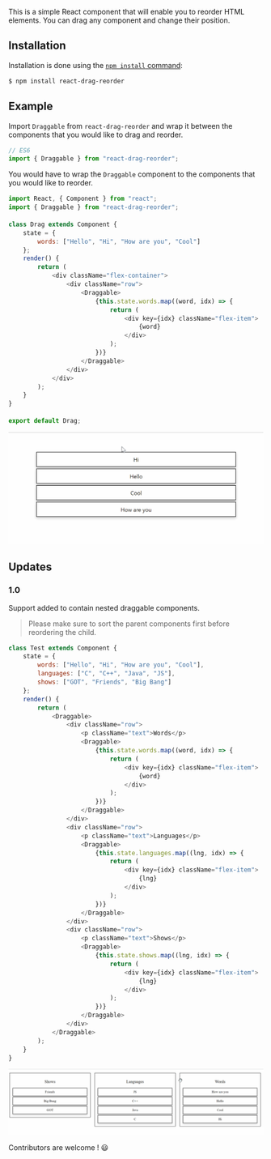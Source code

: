 This is a simple React component that will enable you to reorder HTML elements. You can drag any component and change their position.

## Installation

Installation is done using the
[`npm install` command](https://docs.npmjs.com/getting-started/installing-npm-packages-locally):

```bash
$ npm install react-drag-reorder
```

## Example

Import `Draggable` from `react-drag-reorder` and wrap it between the components that you would like to drag and reorder.

```js
// ES6
import { Draggable } from "react-drag-reorder";
```

You would have to wrap the `Draggable` component to the components that you would like to reorder.

```js
import React, { Component } from "react";
import { Draggable } from "react-drag-reorder";

class Drag extends Component {
	state = {
		words: ["Hello", "Hi", "How are you", "Cool"]
	};
	render() {
		return (
			<div className="flex-container">
				<div className="row">
					<Draggable>
						{this.state.words.map((word, idx) => {
							return (
								<div key={idx} className="flex-item">
									{word}
								</div>
							);
						})}
					</Draggable>
				</div>
			</div>
		);
	}
}

export default Drag;
```

![](react-drag-reorder.gif)

## Updates

### 1.0

Support added to contain nested draggable components.

> Please make sure to sort the parent components first before reordering the child.

```js
class Test extends Component {
	state = {
		words: ["Hello", "Hi", "How are you", "Cool"],
		languages: ["C", "C++", "Java", "JS"],
		shows: ["GOT", "Friends", "Big Bang"]
	};
	render() {
		return (
			<Draggable>
				<div className="row">
					<p className="text">Words</p>
					<Draggable>
						{this.state.words.map((word, idx) => {
							return (
								<div key={idx} className="flex-item">
									{word}
								</div>
							);
						})}
					</Draggable>
				</div>
				<div className="row">
					<p className="text">Languages</p>
					<Draggable>
						{this.state.languages.map((lng, idx) => {
							return (
								<div key={idx} className="flex-item">
									{lng}
								</div>
							);
						})}
					</Draggable>
				</div>
				<div className="row">
					<p className="text">Shows</p>
					<Draggable>
						{this.state.shows.map((lng, idx) => {
							return (
								<div key={idx} className="flex-item">
									{lng}
								</div>
							);
						})}
					</Draggable>
				</div>
			</Draggable>
		);
	}
}
```

![](nested-react-drag-reorder.gif)

Contributors are welcome ! :smiley:
